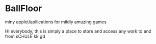 BallFloor
=========

miny applet/apllications for mildly amuzing games


HI everybody, this is simply a place to store and access any work to and from sCHULE kk gd
